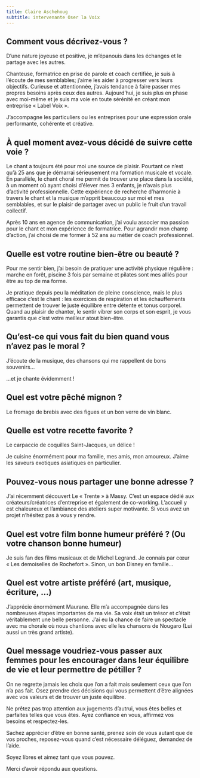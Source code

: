 ```yaml
---
title: Claire Aschehoug
subtitle: intervenante Oser la Voix
---
```


## Comment vous décrivez-vous ?

D’une nature joyeuse et positive, je m’épanouis dans les échanges et le partage avec les autres.

Chanteuse, formatrice en prise de parole et coach certifiée, je suis à l’écoute de mes semblables; j’aime les aider à progresser vers leurs objectifs. Curieuse et attentionnée, j’avais tendance à faire passer mes propres besoins après ceux des autres. Aujourd’hui, je suis plus en phase avec moi-même et je suis ma voie en toute sérénité en créant mon entreprise « Label Voix ».

J’accompagne les particuliers ou les entreprises pour une expression orale performante, cohérente et créative.

## À quel moment avez-vous décidé de suivre cette voie ?

Le chant a toujours été pour moi une source de plaisir. Pourtant ce n’est qu’à 25 ans que je démarrai sérieusement ma formation musicale et vocale. En parallèle, le chant choral me permit de trouver une place dans la société, à un moment où ayant choisi d’élever mes 3 enfants, je n’avais plus d’activité professionnelle. Cette expérience de recherche d’harmonie à travers le chant et la musique m’apprit beaucoup sur moi et mes semblables, et sur le plaisir de partager avec un public le fruit d’un travail collectif.

Après 10 ans en agence de communication, j’ai voulu associer ma passion pour le chant et mon expérience de formatrice. Pour agrandir mon champ d’action, j’ai choisi de me former à 52 ans au métier de coach professionnel.

## Quelle est votre routine bien-être ou beauté ?

Pour me sentir bien, j’ai besoin de pratiquer une activité physique régulière : marche en forêt, piscine 3 fois par semaine et pilates sont mes alliés pour être au top de ma forme.

Je pratique depuis peu la méditation de pleine conscience, mais le plus efficace c’est le chant : les exercices de respiration et les échauffements permettent de trouver le juste équilibre entre détente et tonus corporel. Quand au plaisir de chanter, le sentir vibrer son corps et son esprit, je vous garantis que c’est votre meilleur atout bien-être.

## Qu’est-ce qui vous fait du bien quand vous n’avez pas le moral ?

J’écoute de la musique, des chansons qui me rappellent de bons souvenirs…

…et je chante évidemment !

## Quel est votre pêché mignon ?

Le fromage de brebis avec des figues et un bon verre de vin blanc.

## Quelle est votre recette favorite ?

Le carpaccio de coquilles Saint-Jacques, un délice !

Je cuisine énormément pour ma famille, mes amis, mon amoureux. J’aime les saveurs exotiques asiatiques en particulier.

## Pouvez-vous nous partager une bonne adresse ?

J’ai récemment découvert Le « Trente » à Massy. C’est un espace dédié aux créateurs/créatrices d’entreprise et également de co-working. L’accueil y est chaleureux et l’ambiance des ateliers super motivante. Si vous avez un projet n’hésitez pas à vous y rendre.

## Quel est votre film bonne humeur préféré ? (Ou votre chanson bonne humeur)

Je suis fan des films musicaux et de Michel Legrand. Je connais par cœur « Les demoiselles de Rochefort ». Sinon, un bon Disney en famille…

## Quel est votre artiste préféré (art, musique, écriture, …)

J’apprécie énormément Maurane. Elle m’a accompagnée dans les nombreuses étapes importantes de ma vie. Sa voix était un trésor et c’était véritablement une belle personne. J’ai eu la chance de faire un spectacle avec ma chorale où nous chantions avec elle les chansons de Nougaro (Lui aussi un très grand artiste).

## Quel message voudriez-vous passer aux femmes pour les encourager dans leur équilibre de vie et leur permettre de pétiller ?

On ne regrette jamais les choix que l’on a fait mais seulement ceux que l’on n’a pas fait. Osez prendre des décisions qui vous permettent d’être alignées avec vos valeurs et de trouver un juste équilibre.

Ne prêtez pas trop attention aux jugements d’autrui, vous êtes belles et parfaites telles que vous êtes. Ayez confiance en vous, affirmez vos besoins et respectez-les.

Sachez apprécier d’être en bonne santé, prenez soin de vous autant que de vos proches, reposez-vous quand c’est nécessaire déléguez, demandez de l’aide.

Soyez libres et aimez tant que vous pouvez.

Merci d’avoir répondu aux questions.
